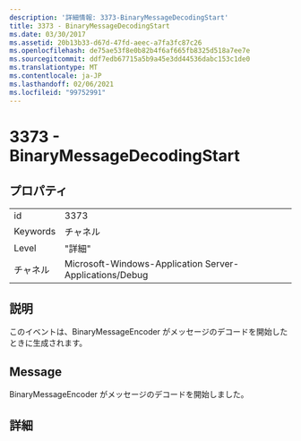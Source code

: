 ```yaml
---
description: '詳細情報: 3373-BinaryMessageDecodingStart'
title: 3373 - BinaryMessageDecodingStart
ms.date: 03/30/2017
ms.assetid: 20b13b33-d67d-47fd-aeec-a7fa3fc87c26
ms.openlocfilehash: de75ae53f8e0b82b4f6af665fb8325d518a7ee7e
ms.sourcegitcommit: ddf7edb67715a5b9a45e3dd44536dabc153c1de0
ms.translationtype: MT
ms.contentlocale: ja-JP
ms.lasthandoff: 02/06/2021
ms.locfileid: "99752991"
---
```

# <a name="3373---binarymessagedecodingstart"></a>3373 - BinaryMessageDecodingStart

## <a name="properties"></a>プロパティ  
  
|||  
|-|-|  
|id|3373|  
|Keywords|チャネル|  
|Level|"詳細"|  
|チャネル|Microsoft-Windows-Application Server-Applications/Debug|  
  
## <a name="description"></a>説明  

 このイベントは、BinaryMessageEncoder がメッセージのデコードを開始したときに生成されます。  
  
## <a name="message"></a>Message  

 BinaryMessageEncoder がメッセージのデコードを開始しました。  
  
## <a name="details"></a>詳細
